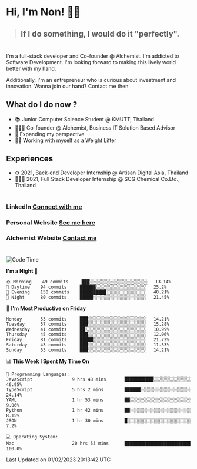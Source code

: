 # Hi, I'm Non! 🖐🏻

> ## If I do something, I would do it "perfectly".

#

I'm a full-stack developer and Co-founder @ Alchemist. I'm addicted to Software Development. I'm looking forward to making this lively world better with my hand.

Additionally, I'm an entrepreneur who is curious about investment and innovation. Wanna join our hand? Contact me then

## What do I do now ?

- 📚 Junior Computer Science Student @ KMUTT, Thailand
- 🧑🏻‍💻 Co-founder @ Alchemist, Business IT Solution Based Advisor
- 🌈 Expanding my perspective
- 🏋🏻 Working with myself as a Weight Lifter

## Experiences

- ⚙️ 2021, Back-end Developer Internship @ Artisan Digital Asia, Thailand
- 🧑🏻‍💻 2021, Full Stack Developer Internship @ SCG Chemical Co.Ltd., Thailand

#

### LinkedIn [Connect with me](https://www.linkedin.com/in/non-nontra/)

### Personal Website [See me here](https://nonnontra.com/)

### Alchemist Website [Contact me](https://alchemist-softwarehouse.co/)

#

<!--START_SECTION:waka-->
![Code Time](http://img.shields.io/badge/Code%20Time-2%2C380%20hrs%2020%20mins-blue)

**I'm a Night 🦉** 

```text
🌞 Morning    49 commits     ███░░░░░░░░░░░░░░░░░░░░░░   13.14% 
🌆 Daytime    94 commits     ██████░░░░░░░░░░░░░░░░░░░   25.2% 
🌃 Evening    150 commits    ██████████░░░░░░░░░░░░░░░   40.21% 
🌙 Night      80 commits     █████░░░░░░░░░░░░░░░░░░░░   21.45%

```
📅 **I'm Most Productive on Friday** 

```text
Monday       53 commits     ███░░░░░░░░░░░░░░░░░░░░░░   14.21% 
Tuesday      57 commits     ███░░░░░░░░░░░░░░░░░░░░░░   15.28% 
Wednesday    41 commits     ██░░░░░░░░░░░░░░░░░░░░░░░   10.99% 
Thursday     45 commits     ███░░░░░░░░░░░░░░░░░░░░░░   12.06% 
Friday       81 commits     █████░░░░░░░░░░░░░░░░░░░░   21.72% 
Saturday     43 commits     ███░░░░░░░░░░░░░░░░░░░░░░   11.53% 
Sunday       53 commits     ███░░░░░░░░░░░░░░░░░░░░░░   14.21%

```


📊 **This Week I Spent My Time On** 

```text
💬 Programming Languages: 
JavaScript               9 hrs 48 mins       ███████████░░░░░░░░░░░░░░   46.95% 
TypeScript               5 hrs 2 mins        ██████░░░░░░░░░░░░░░░░░░░   24.14% 
YAML                     1 hr 53 mins        ██░░░░░░░░░░░░░░░░░░░░░░░   9.06% 
Python                   1 hr 42 mins        ██░░░░░░░░░░░░░░░░░░░░░░░   8.15% 
JSON                     1 hr 30 mins        █░░░░░░░░░░░░░░░░░░░░░░░░   7.2%

💻 Operating System: 
Mac                      20 hrs 53 mins      █████████████████████████   100.0%

```


 Last Updated on 01/02/2023 20:13:42 UTC
<!--END_SECTION:waka-->
